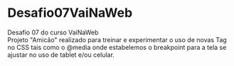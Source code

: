 # Desafio07VaiNaWeb
Desafio 07 do curso VaiNaWeb <br>
Projeto "Amicão" realizado para treinar e experimentar o uso de novas Tag no CSS tais como o @media onde estabelemos o breakpoint para a tela se ajustar no uso de tablet e/ou celular.
